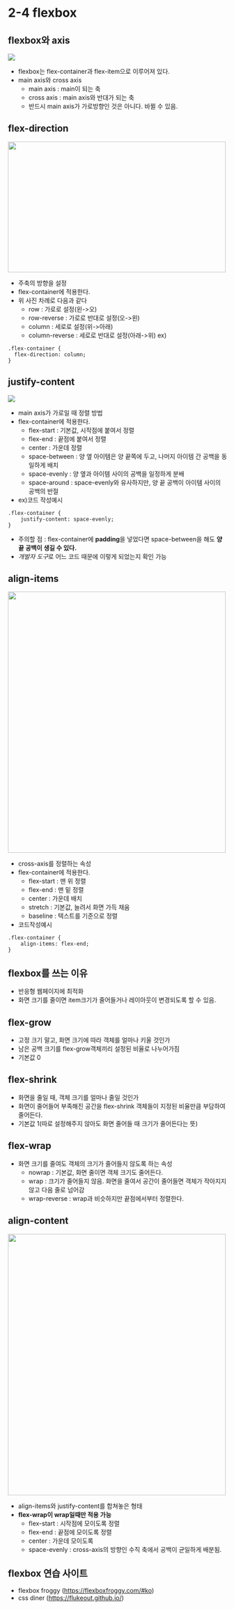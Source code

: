 # 2-4 flexbox
## flexbox와 axis
<img src="https://developer.mozilla.org/en-US/docs/Learn/CSS/CSS_layout/Flexbox/flex_terms.png" />
    
- flexbox는 flex-container과 flex-item으로 이루어져 있다.
- main axis와 cross axis
  * main axis : main이 되는 축
  * cross axis : main axis와 반대가 되는 축
  * 반드시 main axis가 가로방향인 것은 아니다. 바뀔 수 있음.
## flex-direction
<img src="https://funncy.github.io/assets/img/css/css-18.png" width="500px" height="300px"/>

- 주축의 방향을 설정
- flex-container에 적용한다.
- 위 사진 차례로 다음과 같다
  + row : 가로로 설정(왼->오)
  + row-reverse : 가로로 반대로 설정(오->왼)
  + column : 세로로 설정(위->아래)
  + column-reverse : 세로로 반대로 설정(아래->위)
ex)
```
.flex-container {
  flex-direction: column;
}
```

## justify-content
<img src="https://miro.medium.com/max/434/1*iigDGiNFBOUVJQ_07C1B2g.png" />

- main axis가 가로일 때 정렬 방법
- flex-container에 적용한다.
    + flex-start : 기본값, 시작점에 붙여서 정렬
    + flex-end : 끝점에 붙여서 정렬
    + center : 가운데 정렬
    + space-between : 양 옆 아이템은 양 끝쪽에 두고, 나머지 아이템 간 공백을 동일하게 배치
    + space-evenly : 양 옆과 아이템 사이의 공백을 일정하게 분배
    + space-around : space-evenly와 유사하지만, 양 끝 공백이 아이템 사이의 공백의 반절
- ex)코드 작성예시
```
.flex-container {
    justify-content: space-evenly;
}
```
- 주의할 점 : flex-container에 <b>padding</b>을 넣었다면 space-between을 해도 <b>양 끝 공백이 생길 수 있다.</b>
- *개발자 도구*로 어느 코드 때문에 이렇게 되었는지 확인 가능

## align-items
<img src="https://yohanproblogasset.s3.ap-northeast-2.amazonaws.com/images/flexbox/3.png" width="500px" height="600px"/>

- cross-axis를 정렬하는 속성
- flex-container에 적용한다.
    + flex-start : 맨 위 정렬
    + flex-end : 맨 밑 정렬
    + center : 가운데 배치
    + stretch : 기본값, 늘려서 화면 가득 채움
    + baseline : 텍스트를 기준으로 정렬
- 코드작성예시
```
.flex-container {
    align-items: flex-end;
}
```

## flexbox를 쓰는 이유
- 반응형 웹페이지에 최적화
- 화면 크기를 줄이면 item크기가 줄어들거나 레이아웃이 변경되도록 할 수 있음.

## flex-grow
- 고정 크기 말고, 화면 크기에 따라 객체를 얼마나 키울 것인가
- 남은 공백 크기를 flex-grow객체끼리 설정된 비율로 나누어가짐
- 기본값 0

## flex-shrink
- 화면을 줄일 때, 객체 크기를 얼마나 줄일 것인가
- 화면이 줄어들어 부족해진 공간을 flex-shrink 객체들이 지정된 비율만큼 부담하여 줄어든다.
- 기본값 1(따로 설정해주지 않아도 화면 줄어들 때 크기가 줄어든다는 뜻)

## flex-wrap
- 화면 크기를 줄여도 객체의 크기가 줄어들지 않도록 하는 속성
    + nowrap : 기본값, 화면 줄이면 객체 크기도 줄어든다.
    + wrap : 크기가 줄어들지 않음. 화면을 줄여서 공간이 줄어들면 객체가 작아지지 않고 다음 줄로 넘어감
    + wrap-reverse : wrap과 비슷하지만 끝점에서부터 정렬한다.

## align-content
<img src="https://codingapple.com/wp-content/uploads/2019/07/%EC%BA%A1%EC%B2%986-1.png" width="500px" height="600px"/>

- align-items와 justify-content를 합쳐놓은 형태
- <b>flex-wrap이 wrap일때만 적용 가능</b>
    + flex-start : 시작점에 모이도록 정렬
    + flex-end : 끝점에 모이도록 정렬
    + center : 가운데 모이도록
    + space-evenly : cross-axis의 방향인 수직 축에서 공백이 균일하게 배분됨.

## flexbox 연습 사이트
- flexbox froggy
(https://flexboxfroggy.com/#ko)
- css diner
(https://flukeout.github.io/)


